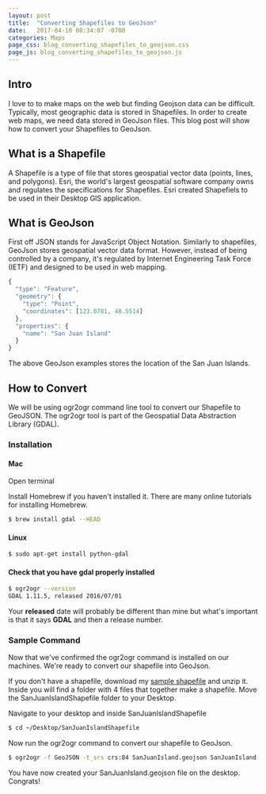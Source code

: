 ```yaml
---
layout: post
title:  "Converting Shapefiles to GeoJson"
date:   2017-04-10 08:34:07 -0700
categories: Maps
page_css: blog_converting_shapefiles_to_geojson.css
page_js: blog_converting_shapefiles_to_geojson.js
---
```


## Intro
I love to to make maps on the web but finding Geojson data can be difficult.
Typically, most geographic data is stored in Shapefiles. In order to create web maps,
we need data stored in GeoJson files. This blog post will show how to convert
your Shapefiles to GeoJson.

## What is a Shapefile
A Shapefile is a type of file that stores geospatial vector data (points, lines,
and polygons). Esri, the world's largest geospatial software company owns and regulates
the specifications for Shapefiles. Esri created Shapefiels to be used in their
Desktop GIS application.

## What is GeoJson
First off JSON stands for JavaScript Object Notation. Similarly to shapefiles, GeoJson
stores geospatial vector data format. However, instead of being controlled by a company,
it's regulated by Internet Engineering Task Force (IETF) and designed to be used in web mapping.


```javascript
{
  "type": "Feature",
  "geometry": {
    "type": "Point",
    "coordinates": [123.0781, 48.5514]
  },
  "properties": {
    "name": "San Juan Island"
  }
}
```

The above GeoJson examples stores the location of the San Juan Islands.

## How to Convert

We will be using ogr2ogr command line tool to convert our Shapefile to GeoJSON.
The ogr2ogr tool is part of the Geospatial Data Abstraction Library (GDAL).

### Installation

#### Mac
Open terminal

Install Homebrew if you haven't installed it. There are many online tutorials for
installing Homebrew.

```bash
$ brew install gdal --HEAD
```

#### Linux
```bash
$ sudo apt-get install python-gdal
```

#### Check that you have gdal properly installed

```bash
$ ogr2ogr --version
GDAL 1.11.5, released 2016/07/01
````

Your **released** date will probably be different than mine but what's important is
that it says **GDAL** and then a release number.

### Sample Command
Now that we've confirmed the ogr2ogr command is installed on our machines. We're
ready to convert our shapefile into GeoJson.

If you don't have a shapefile, download my <a href="/static/blog/SanJuanIslandShapefile.zip" download="SanJuanIslandShapefile">sample shapefile</a>
and unzip it. Inside you will find a folder with 4 files that together make a shapefile. Move the
SanJuanIslandShapefile folder to your Desktop.

Navigate to your desktop and inside SanJuanIslandShapefile
``` bash
$ cd ~/Desktop/SanJuanIslandShapefile
```

Now run the ogr2ogr command to convert our shapefile to GeoJson.
``` bash
$ ogr2ogr -f GeoJSON -t_srs crs:84 SanJuanIsland.geojson SanJuanIsland.shp
```

You have now created your SanJuanIsland.geojson file on the desktop. Congrats!

<div id="map"></div>
